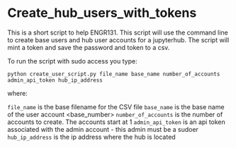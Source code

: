 # Create_hub_users_with_tokens

This is a short script to help ENGR131. This script will use the command line to create base users and hub user accounts for a jupyterhub. The script will mint a token and save the password and token to a csv.

To run the script with sudo access you type:

`python create_user_script.py file_name base_name number_of_accounts admin_api_token hub_ip_address`

where: 

`file_name` is the base filename for the CSV file
`base_name` is the base name of the user account <base_number>
`number_of_accounts` is the number of accounts to create. The accounts start at 1
`admin_api_token` is an api token associated with the admin account - this admin must be a sudoer
`hub_ip_address` is the ip address where the hub is located
